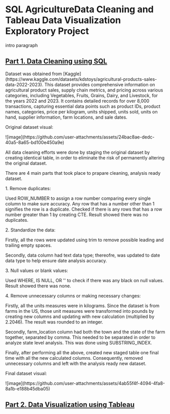 # SQL AgricultureData Cleaning and Tableau Data Visualization Exploratory Project

intro paragraph

## [Part 1. Data Cleaning using SQL](https://github.com/undralnaran/undral_portfolio/blob/main/agriculture_data_cleaning.sql) 
</p>Dataset was obtained from [Kaggle](https://www.kaggle.com/datasets/kdstoys/agricultural-products-sales-data-2022-2023). This dataset provides comprehensive information on agricultural product sales, supply chain metrics, and pricing across various categories, including Vegetables, Fruits, Grains, Dairy, and Livestock, for the years 2022 and 2023. It contains detailed records for over 8,000 transactions, capturing essential data points  such as product IDs, product names, categories, price per kilogram, units shipped, units sold, units on hand, supplier information, farm locations, and sale dates. </p>
</p>Original dataset visual:</p>
![image](https://github.com/user-attachments/assets/24bac8ae-dedc-40a5-8a65-bd100e450a9e)

</p>All data cleaning efforts were done by staging the original dataset by creating identical table, in order to eliminate the risk of permanently altering the original dataset. </p>
</p>There are 4 main parts that took place to prapare cleaning, analysis ready dataset.</p>
</p> 1. Remove duplicates: </p>
	</p>Used ROW_NUMBER to assign a row number comparing every single column to make sure accuracy. Any row that has a number other than 1 signifies the row is a duplicate. Checked if there is any rows that has a row number greater than 1 by creating CTE. Result showed there was no duplicates. </p>
</p> 2. Standardize the data: </p>
	</p>Firstly, all the rows were updated using trim to remove possible leading and trailing empty spaces. </p>
 	</p>Secondly, data column had text data type; thereofre, was updated to date data type to help ensure date analysis accuracy. </p>
</p> 3. Null values or blank values: </p>
	</p>Used WHERE, IS NULL, OR '' to check if there was any black on null values. Result showed there was none. </p>
</p> 4. Remove unnecessary columns or making necessary changes: 
	</p>Firstly, all the units measures were in kilograms. Since the dataset is from farms in the US, those unit measures were transformed into pounds by creating new columns and updating with new calculation (multiplied by 2.2046). The result was rounded to an integer.</p>
	</p>Secondly, farm_location column had both the town and the state of the farm together, separated by comma. This needed to be separated in order to analyze state level analysis. This was done using SUBSTRING_INDEX.</p>

 </p>Finally, after performing all the above, created new staged table one final time with all the new calculated columns. Consequently, removed unnecessary columns and left with the analysis ready new dataset. </p>
</p> Final dataset visual:</p>
 ![image](https://github.com/user-attachments/assets/4ab55f4f-4094-4fa8-8a1b-e188b45dba05)


## [Part 2. Data Visualization using Tableau](https://github.com/undralnaran/undral_portfolio/blob/main/Portfolio.twb)
